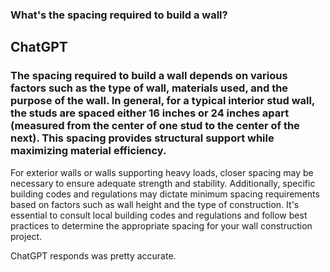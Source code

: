 ### What's the spacing required to build a wall?
## ChatGPT
### The spacing required to build a wall depends on various factors such as the type of wall, materials used, and the purpose of the wall. In general, for a typical interior stud wall, the studs are spaced either 16 inches or 24 inches apart (measured from the center of one stud to the center of the next). This spacing provides structural support while maximizing material efficiency.
For exterior walls or walls supporting heavy loads, closer spacing may be necessary to ensure adequate strength and stability. Additionally, specific building codes and regulations may dictate minimum spacing requirements based on factors such as wall height and the type of construction.
It's essential to consult local building codes and regulations and follow best practices to determine the appropriate spacing for your wall construction project.

ChatGPT responds was pretty accurate. 
